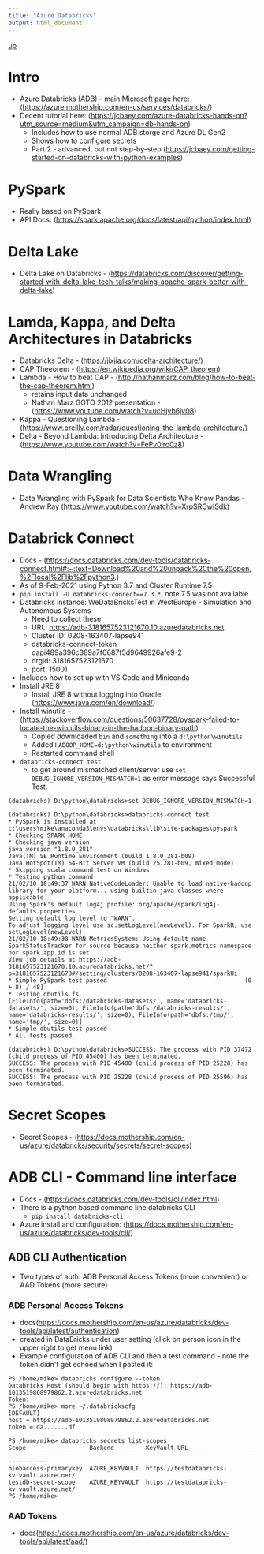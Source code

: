 ```yaml
---
title: "Azure Databricks"
output: html_document
---
```

[up](https://mikewise2718.github.io/markdowndocs/)

# Intro
- Azure Databricks (ADB) - main Microsoft page here: (https://azure.mothership.com/en-us/services/databricks/)
- Decent tutorial here: (https://jcbaey.com/azure-databricks-hands-on?utm_source=medium&utm_campaign=db-hands-on)
  - Includes how to use normal ADB storge and Azure DL Gen2 
  - Shows how to configure secrets
  - Part 2 - advanced, but not step-by-step (https://jcbaey.com/getting-started-on-databricks-with-python-examples)

# PySpark
- Really based on PySpark
- API Docs: (https://spark.apache.org/docs/latest/api/python/index.html)


# Delta Lake
- Delta Lake on Databricks - (https://databricks.com/discover/getting-started-with-delta-lake-tech-talks/making-apache-spark-better-with-delta-lake)


# Lamda, Kappa, and Delta Architectures in Databricks
- Databricks Delta - (https://jixjia.com/delta-architecture/)
- CAP Theeorem - (https://en.wikipedia.org/wiki/CAP_theorem) 
- Lambda - How to beat CAP - (http://nathanmarz.com/blog/how-to-beat-the-cap-theorem.html)
  - retains input data unchanged
  - Nathan Marz GOTO 2012 presentation - (https://www.youtube.com/watch?v=ucHjyb6jv08)
- Kappa - Questioning Lambda - (https://www.oreilly.com/radar/questioning-the-lambda-architecture/)
- Delta - Beyond Lambda: Introducing Delta Architecture - (https://www.youtube.com/watch?v=FePv0lro0z8)


#  Data Wrangling
- Data Wrangling with PySpark for Data Scientists Who Know Pandas - Andrew Ray (https://www.youtube.com/watch?v=XrpSRCwISdk)


# Databrick Connect
- Docs - (https://docs.databricks.com/dev-tools/databricks-connect.html#:~:text=Download%20and%20unpack%20the%20open,%2Flocal%2Flib%2Fpython3.)
- As of 9-Feb-2021 using Python 3.7 and Cluster Runtime 7.5
- `pip install -U databricks-connect==7.3.*`, note 7.5 was not available
- Databricks instance: WeDataBricksTest in WestEurope - Simulation and Autonomous Systems
    - Need to collect these:
    - URL: https://adb-3181657523121670.10.azuredatabricks.net
    - Cluster ID: 0208-163407-lapse941
    - databricks-connect-token dapi489a396c389a7f0687f5d9649926afe9-2
    - orgid: 3181657523121670
    - port: 15001
- Includes how to set up with VS Code and Miniconda
- Install JRE 8
  - Install JRE  8 without logging into Oracle: (https://www.java.com/en/download/)
- Install winutils - (https://stackoverflow.com/questions/50637728/pyspark-failed-to-locate-the-winutils-binary-in-the-hadoop-binary-path)
   - Copied downloaded `bin` and `something` into a `d:\python\winutils`
   - Added `HADOOP_HOME=d:\python\winutils` to environment
   - Restarted command shell
- `databricks-connect test`
    - to get around mismatched client/server use `set DEBUG_IGNORE_VERSION_MISMATCH=1` as error message says
Successful Test:
```
(databricks) D:\python\databricks>set DEBUG_IGNORE_VERSION_MISMATCH=1

(databricks) D:\python\databricks>databricks-connect test
* PySpark is installed at c:\users\mike\anaconda3\envs\databricks\lib\site-packages\pyspark
* Checking SPARK_HOME
* Checking java version
java version "1.8.0_281"
Java(TM) SE Runtime Environment (build 1.8.0_281-b09)
Java HotSpot(TM) 64-Bit Server VM (build 25.281-b09, mixed mode)
* Skipping scala command test on Windows
* Testing python command
21/02/10 18:49:37 WARN NativeCodeLoader: Unable to load native-hadoop library for your platform... using builtin-java classes where applicable
Using Spark's default log4j profile: org/apache/spark/log4j-defaults.properties
Setting default log level to "WARN".
To adjust logging level use sc.setLogLevel(newLevel). For SparkR, use setLogLevel(newLevel).
21/02/10 18:49:38 WARN MetricsSystem: Using default name SparkStatusTracker for source because neither spark.metrics.namespace nor spark.app.id is set.
View job details at https://adb-3181657523121670.10.azuredatabricks.net/?o=3181657523121670#/setting/clusters/0208-163407-lapse941/sparkUi
* Simple PySpark test passed                                       (0 + 8) / 48]
* Testing dbutils.fs
[FileInfo(path='dbfs:/databricks-datasets/', name='databricks-datasets/', size=0), FileInfo(path='dbfs:/databricks-results/', name='databricks-results/', size=0), FileInfo(path='dbfs:/tmp/', name='tmp/', size=0)]
* Simple dbutils test passed
* All tests passed.

(databricks) D:\python\databricks>SUCCESS: The process with PID 37472 (child process of PID 45400) has been terminated.
SUCCESS: The process with PID 45400 (child process of PID 25228) has been terminated.
SUCCESS: The process with PID 25228 (child process of PID 25596) has been terminated.
```

# Secret Scopes  
- Secret Scopes - (https://docs.mothership.com/en-us/azure/databricks/security/secrets/secret-scopes)

# ADB CLI - Command line interface
- Docs - (https://docs.databricks.com/dev-tools/cli/index.html)
- There is a python based command line databricks CLI 
  - `pip install databricks-cli`
- Azure install and configuration: (https://docs.mothership.com/en-us/azure/databricks/dev-tools/cli/)

## ADB CLI Authentication
- Two types of auth: ADB Personal Access Tokens (more convenient) or AAD Tokens (more secure)

### ADB Personal Access Tokens 
- docs(https://docs.mothership.com/en-us/azure/databricks/dev-tools/api/latest/authentication)
- created in DataBricks under user setting (click on person icon in the upper right to get menu link)
- Example configuration of ADB CLI and then a test command - note the token didn't get echoed when I pasted it:
```
PS /home/mike> databricks configure --token
Databricks Host (should begin with https://): https://adb-1013519808979862.2.azuredatabricks.net
Token:
PS /home/mike> more ~/.databrickscfg
[DEFAULT]
host = https://adb-1013519808979862.2.azuredatabricks.net
token = da.......df

PS /home/mike> databricks secrets list-scopes
Scope                  Backend         KeyVault URL
---------------------  --------------  ------------------------------------------
blobaccess-primarykey  AZURE_KEYVAULT  https://testdatabricks-kv.vault.azure.net/
testdb-secret-scope    AZURE_KEYVAULT  https://testdatabricks-kv.vault.azure.net/
PS /home/mike>
```

### AAD Tokens 
- docs(https://docs.mothership.com/en-us/azure/databricks/dev-tools/api/latest/aad/)

